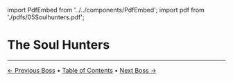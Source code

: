 import PdfEmbed from '../../components/PdfEmbed';
import pdf from './pdfs/05Soulhunters.pdf';


# The Soul Hunters
---

[← Previous Boss](/manaforge-omega/forgeweaver-araz) • [Table of Contents](/manaforge-omega/) • [Next Boss →](/manaforge-omega/fractillus)

<PdfEmbed src={pdf} />
